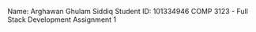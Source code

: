 
Name: Arghawan Ghulam Siddiq
Student ID: 101334946
COMP 3123 - Full Stack Development
Assignment 1



